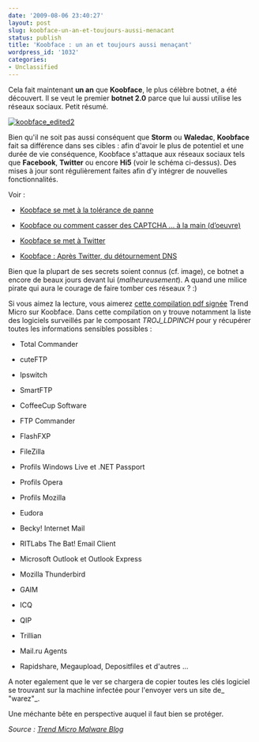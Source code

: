 ```yaml
---
date: '2009-08-06 23:40:27'
layout: post
slug: koobface-un-an-et-toujours-aussi-menacant
status: publish
title: 'Koobface : un an et toujours aussi menaçant'
wordpress_id: '1032'
categories:
- Unclassified
---
```


Cela fait maintenant **un an** que **Koobface**, le plus célèbre botnet, a été découvert. Il se veut le premier **botnet 2.0** parce que lui aussi utilise les réseaux sociaux. Petit résumé.










[![koobface_edited2](http://blog.kdecherf.com/wp-content/uploads/2009/08/koobface_edited2.jpg)](http://www.trendmicro.com/vinfo/images/blog/koobface_edited_big.gif)










Bien qu'il ne soit pas aussi conséquent que **Storm** ou **Waledac**, **Koobface** fait sa différence dans ses cibles : afin d'avoir le plus de potentiel et une durée de vie conséquence, Koobface s'attaque aux réseaux sociaux tels que **Facebook**, **Twitter** ou encore **Hi5** (voir le schéma ci-dessus). Des mises à jour sont régulièrement faites afin d'y intégrer de nouvelles fonctionnalités.




Voir :





	
  * [Koobface se met à la tolérance de panne](http://blog.kdecherf.com/2009/07/23/koobface-se-met-a-la-tolerance-de-panne/)

	
  * [Koobface ou comment casser des CAPTCHA … à la main (d’oeuvre)](http://blog.kdecherf.com/2009/05/04/koobface-ou-comment-casser-des-captcha-a-la-main-doeuvre/)

	
  * [Koobface se met à Twitter](http://blog.kdecherf.com/2009/06/26/koobface-se-met-a-twitter/)

	
  * [Koobface : Après Twitter, du détournement DNS](http://blog.kdecherf.com/2009/06/30/koobface-apres-twitter-du-detournement-dns/)







Bien que la plupart de ses secrets soient connus (cf. image), ce botnet a encore de beaux jours devant lui (_malheureusement_). A quand une milice pirate qui aura le courage de faire tomber ces réseaux ? :)




Si vous aimez la lecture, vous aimerez [cette compilation pdf signée](http://us.trendmicro.com/imperia/md/content/us/trendwatch/researchandanalysis/the_real_face_of_koobface_jul2009.pdf) Trend Micro sur Koobface. Dans cette compilation on y trouve notamment la liste des logiciels surveillés par le composant _TROJ_LDPINCH_ pour y récupérer toutes les informations sensibles possibles :





	
  * Total Commander

	
  * cuteFTP

	
  * Ipswitch

	
  * SmartFTP

	
  * CoffeeCup Software

	
  * FTP Commander

	
  * FlashFXP

	
  * FileZilla

	
  * Profils Windows Live et .NET Passport

	
  * Profils Opera

	
  * Profils Mozilla

	
  * Eudora

	
  * Becky! Internet Mail

	
  * RITLabs The Bat! Email Client

	
  * Microsoft Outlook et Outlook Express

	
  * Mozilla Thunderbird

	
  * GAIM

	
  * ICQ

	
  * QIP

	
  * Trillian

	
  * Mail.ru Agents

	
  * Rapidshare, Megaupload, Depositfiles et d'autres ...




A noter egalement que le ver se chargera de copier toutes les clés logiciel se trouvant sur la machine infectée pour l'envoyer vers un site de_ "warez"_.




Une méchante bête en perspective auquel il faut bien se protéger.







_Source : [Trend Micro Malware Blog](http://blog.trendmicro.com/the-real-face-of-koobface/)_



